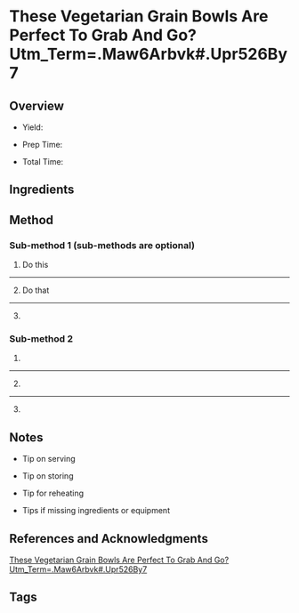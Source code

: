 # These Vegetarian Grain Bowls Are Perfect To Grab And Go?Utm_Term=.Maw6Arbvk#.Upr526By7

## Overview

- Yield:

- Prep Time:

- Total Time:

## Ingredients



## Method

### Sub-method 1 (sub-methods are optional)

1. Do this
---
2. Do that
---
3.

### Sub-method 2

1.
---
2.
---
3.

## Notes

- Tip on serving

- Tip on storing

- Tip for reheating

- Tips if missing ingredients or equipment

## References and Acknowledgments

[These Vegetarian Grain Bowls Are Perfect To Grab And Go?Utm_Term=.Maw6Arbvk#.Upr526By7](https://www.buzzfeed.com/mercedessandoval/these-vegetarian-grain-bowls-are-perfect-to-grab-and-go?utm_term=.maw6ARBvk#.upR526bY7)

## Tags


